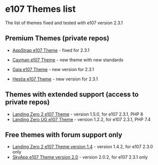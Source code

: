 # e107 Themes list

The list of themes fixed and tested with e107 version 2.3.1

## Premium Themes (private repos)

* [AppStrap e107 Theme](https://github.com/e107-Appstrap-theme) - fixed for 2.3.1

* [Cayman e107 Theme](https://github.com/e107-Cayman-theme) - new theme with new standards

* [Gaia e107 Theme](https://github.com/e107-Gaia-Hestia-themes) - new version for 2.3.1
* [Hestia e107 Theme](https://github.com/e107-Gaia-Hestia-themes) - new version for 2.3.1
 

## Themes with extended support (access to private repos)

* [Landing Zero 2 e107 Theme](https://github.com/e107-themes/Landing-Zero-2-version-1.5) - version 1.5.0, for e107 2.3.1, PHP 8 
* [Landing Zero UG e107 Theme](https://github.com/e107-themes/LZ-theme-for-urbangamers) - version 1.2.2, for e107 2.3.1, PHP 7.4 

 

## Free themes with forum support only 

* [Landing Zero 2 e107 Theme version 1.4](https://github.com/e107-themes/Landing-Zero-2-version-1.4) - version 1.4.2, for e107 2.3.0 only
* [SkyApp e107 Theme version 2.0](https://github.com/e107-themes/skyapp-e107-theme) - version 2.0.2, for e107 2.3.1 only

